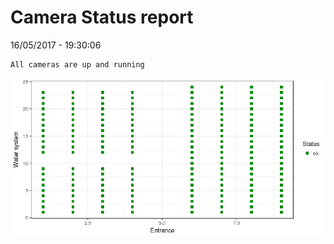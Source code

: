 Camera Status report
================
16/05/2017 - 19:30:06

    All cameras are up and running

![](camreport_files/figure-markdown_github/unnamed-chunk-2-1.png)
